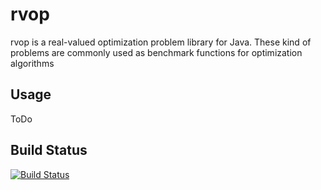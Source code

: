 # rvop

rvop is a real-valued optimization problem library for Java. These kind of problems are commonly used as benchmark functions for optimization algorithms 

## Usage

ToDo

## Build Status

[![Build Status](https://travis-ci.org/geekproject/rvop.png?branch=master)](https://travis-ci.org/geekproject/rvop)